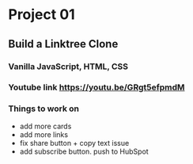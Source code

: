 # Project 01

## Build a Linktree Clone

### Vanilla JavaScript, HTML, CSS

### Youtube link <https://youtu.be/GRgt5efpmdM>

### Things to work on

- add more cards
- add more links
- fix share button + copy text issue
- add subscribe button. push to HubSpot
